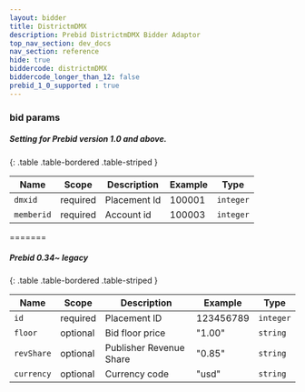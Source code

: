 ```yaml
---
layout: bidder
title: DistrictmDMX
description: Prebid DistrictmDMX Bidder Adaptor
top_nav_section: dev_docs
nav_section: reference
hide: true
biddercode: districtmDMX
biddercode_longer_than_12: false
prebid_1_0_supported : true
---
```




### bid params
##### Setting for Prebid version 1.0 and above.

{: .table .table-bordered .table-striped }


| Name       | Scope    | Description         | Example          |    Type   |
|------------|----------|---------------------|------------------|-----------|
| `dmxid`    | required | Placement Id        |  100001          | `integer` |
| `memberid` | required | Account id          |  100003          | `integer` |

=======

##### Prebid 0.34~ legacy

{: .table .table-bordered .table-striped }

| Name       | Scope    | Description             | Example          | Type      |
|------------|----------|-------------------------|------------------|-----------|
| `id`       | required | Placement ID            | 123456789        | `integer` |
| `floor`    | optional | Bid floor price         | "1.00"           | `string`  |
| `revShare` | optional | Publisher Revenue Share | "0.85"           | `string`  |
| `currency` | optional | Currency code           | "usd"            | `string`  |

